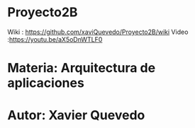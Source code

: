 # Proyecto2B
Wiki : https://github.com/xaviQuevedo/Proyecto2B/wiki
Video :https://youtu.be/aX5oDnWTLF0
# Materia: Arquitectura de aplicaciones
# Autor: Xavier Quevedo

